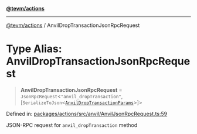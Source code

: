 [**@tevm/actions**](../README.md)

***

[@tevm/actions](../globals.md) / AnvilDropTransactionJsonRpcRequest

# Type Alias: AnvilDropTransactionJsonRpcRequest

> **AnvilDropTransactionJsonRpcRequest** = `JsonRpcRequest`\<`"anvil_dropTransaction"`, \[`SerializeToJson`\<[`AnvilDropTransactionParams`](AnvilDropTransactionParams.md)\>\]\>

Defined in: [packages/actions/src/anvil/AnvilJsonRpcRequest.ts:59](https://github.com/evmts/tevm-monorepo/blob/main/packages/actions/src/anvil/AnvilJsonRpcRequest.ts#L59)

JSON-RPC request for `anvil_dropTransaction` method
